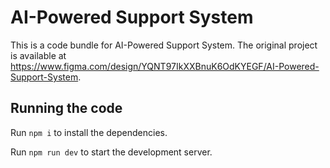 
  # AI-Powered Support System

  This is a code bundle for AI-Powered Support System. The original project is available at https://www.figma.com/design/YQNT97IkXXBnuK6OdKYEGF/AI-Powered-Support-System.

  ## Running the code

  Run `npm i` to install the dependencies.

  Run `npm run dev` to start the development server.
  